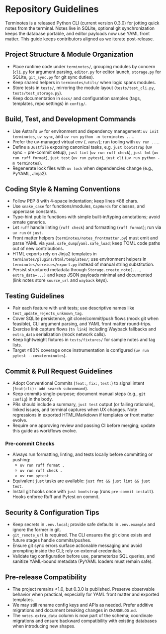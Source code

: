 # Repository Guidelines

Terminotes is a released Python CLI (current version 0.3.0) for jotting quick notes from the terminal. Notes live in SQLite, optional git synchronization keeps the database portable, and editor payloads now use YAML front matter. This guide keeps contributors aligned as we iterate post-release.

## Project Structure & Module Organization
- Place runtime code under `terminotes/`, grouping modules by concern (`cli.py` for argument parsing, `editor.py` for editor launch, `storage.py` for SQLite, `git_sync.py` for git sync duties).
- Keep shared helpers in `terminotes/utils/` when logic spans modules.
- Store tests in `tests/`, mirroring the module layout (`tests/test_cli.py`, `tests/test_storage.py`).
- Keep documentation in `docs/` and configuration samples (tags, templates, repo settings) in `config/`.

## Build, Test, and Development Commands
- Use Astral's `uv` for environment and dependency management: `uv init terminotes`, `uv sync`, and `uv run python -m terminotes ...`.
- Prefer the uv-managed virtual env (`.venv/`); run tooling with `uv run ...`.
- Define a `Justfile` exposing canonical tasks, e.g. `just bootstrap` (uv sync + pre-commit setup), `just lint` (`uv run ruff check`), `just fmt` (`uv run ruff format`), `just test` (`uv run pytest`), `just cli` (`uv run python -m terminotes`).
- Regenerate lock files with `uv lock` when dependencies change (e.g., PyYAML, Jinja2).

## Coding Style & Naming Conventions
- Follow PEP 8 with 4-space indentation; keep lines ≤88 chars.
- Use `snake_case` for functions/modules, `CapWords` for classes, and uppercase constants.
- Type-hint public functions with simple built-in/typing annotations; avoid ornate generics.
- Let `ruff` handle linting (`ruff check`) and formatting (`ruff format`); run via `uv run` or `just`.
- Front matter helpers (`terminotes/notes_frontmatter.py`) must emit and parse YAML via `yaml.safe_dump`/`yaml.safe_load`; keep TOML code paths out of new contributions.
- HTML exports rely on Jinja2 templates in `terminotes/plugins/html/templates/`; use environment helpers in `terminotes/services/export.py` instead of manual string substitution.
- Persist structured metadata through `Storage.create_note(..., extra_data=...)` and keep JSON payloads minimal and documented (link notes store `source_url` and `wayback` keys).

## Testing Guidelines
- Pair each feature with unit tests; use descriptive names like `test_update_rejects_unknown_tag`.
- Cover SQLite persistence, git clone/commit/push flows (mock git when feasible), CLI argument parsing, and YAML front matter round-trips.
- Exercise link capture flows (`tn link`) including Wayback fallbacks and `extra_data` serialization (mock network calls).
- Keep lightweight fixtures in `tests/fixtures/` for sample notes and tag lists.
- Target ≥80% coverage once instrumentation is configured (`uv run pytest --cov=terminotes`).

## Commit & Pull Request Guidelines
- Adopt Conventional Commits (`feat:`, `fix:`, `test:`) to signal intent (`feat(cli): add search subcommand`).
- Keep commits single-purpose; document manual steps (e.g., `git config`) in the body.
- PRs should include a summary, `just test` output (or failing rationale), linked issues, and terminal captures when UX changes. Note regressions in exported HTML/Markdown if templates or front matter evolve.
- Require one approving review and passing CI before merging; update this guide as workflows evolve.

### Pre-commit Checks
- Always run formatting, linting, and tests locally before committing or pushing:
  - `uv run ruff format .`
  - `uv run ruff check .`
  - `uv run pytest`
- Equivalent `just` tasks are available: `just fmt && just lint && just test`.
- Install git hooks once with `just bootstrap` (runs `pre-commit install`). Hooks enforce Ruff and Pytest on commit.

## Security & Configuration Tips
- Keep secrets in `.env.local`; provide safe defaults in `.env.example` and ignore the former in git.
- `git_remote_url` is required. The CLI ensures the git clone exists and future stages handle commits/pushes.
- Ensure git sync errors surface actionable messaging and avoid prompting inside the CLI; rely on external credentials.
- Validate tag configuration before use, parameterize SQL queries, and sanitize YAML-bound metadata (PyYAML loaders must remain safe).

## Pre-release Compatibility
- The project remains <1.0, but 0.3.0 is published. Preserve observable behavior when practical, especially for YAML front matter and exported templates.
- We may still rename config keys and APIs as needed. Prefer additive migrations and document breaking changes in `CHANGELOG.md`.
- The `notes.extra_data` column is now part of the schema; coordinate migrations and ensure backward compatibility with existing databases when introducing new shapes.
